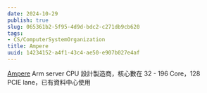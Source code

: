 ```yaml
---
date: 2024-10-29
publish: true
slug: 065361b2-5f95-4d9d-bdc2-c271db9cb620
tags:
- CS/ComputerSystemOrganization
title: Ampere
uuid: 14234152-a4f1-43c4-ae50-e907b027e4af
---
```

[Ampere](https://amperecomputing.com/products/processors)
Arm server CPU 設計製造商，核心數在 32 - 196 Core，128 PCIE lane，已有資料中心使用
